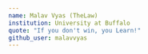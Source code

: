 ```yaml
---
name: Malav Vyas (TheLaw)
institution: University at Buffalo 
quote: "If you don't win, you Learn!" 
github_user: malavvyas
---
```


